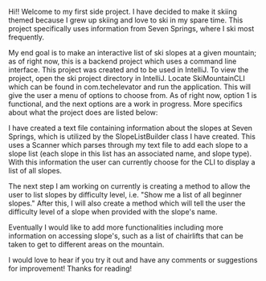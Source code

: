 Hi!! Welcome to my first side project. I have decided to make it skiing themed because I grew up skiing and love to ski in my spare time. This project specifically uses information from Seven Springs, where I ski most frequently.

My end goal is to make an interactive list of ski slopes at a given mountain; as of right now, this is a backend project which uses a command line interface. This project was created and to be used in IntelliJ.
To view the project, open the ski project directory in IntelliJ. Locate SkiMountainCLI which can be found in com.techelevator and run the application. This will give the user a menu of options to choose from. As of right now, option 1 is functional, and the next options are a work in progress.
More specifics about what the project does are listed below:

I have created a text file containing information about the slopes at Seven Springs, which is utilized by the SlopeListBuilder class I have created.
This uses a Scanner which parses through my text file to add each slope to a slope list (each slope in this list has an associated name, and slope type).
With this information the user can currently choose for the CLI to display a list of all slopes.

The next step I am working on currently is creating a method to allow the user to list slopes by difficulty level, i.e. "Show me a list of all beginner slopes."
After this, I will also create a method which will tell the user the difficulty level of a slope when provided with the slope's name.

Eventually I would like to add more functionalities including more information on accessing slope's, such as a list of chairlifts that can be taken to get to different areas on the mountain.

I would love to hear if you try it out and have any comments or suggestions for improvement! Thanks for reading! 
